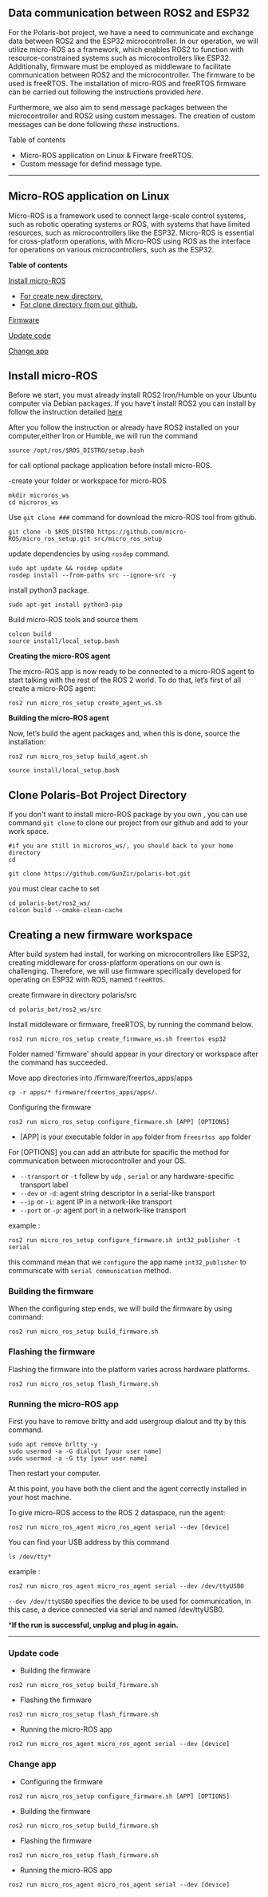 ## Data communication between ROS2 and ESP32

For the Polaris-bot project, we have a need to communicate and exchange data between ROS2 and the ESP32 microcontroller. In our operation, we will utilize micro-ROS as a framework, which enables ROS2 to function with resource-constrained systems such as microcontrollers like ESP32. Additionally, firmware must be employed as middleware to facilitate communication between ROS2 and the microcontroller. The firmware to be used is freeRTOS. The installation of micro-ROS and freeRTOS firmware can be carried out following the instructions provided _here_.

Furthermore, we also aim to send message packages between the microcontroller and ROS2 using custom messages. The creation of custom messages can be done following _these_ instructions.

Table of contents

-   Micro-ROS application on Linux & Firware freeRTOS.
-   Custom message for defind message type.

----------


## Micro-ROS application on Linux

Micro-ROS is a framework used to connect large-scale control systems, such as robotic operating systems or ROS, with systems that have limited resources, such as microcontrollers like the ESP32. Micro-ROS is essential for cross-platform operations, with Micro-ROS using ROS as the interface for operations on various microcontrollers, such as the ESP32.

**Table of contents**

[Install micro-ROS](#Install%20micro-ROS )

-   [For create new directory.](#Install%20micro-ROS)
-   [For clone directory from our github.](#Clone%20Polaris-Bot%20Project%20Directory)

[Firmware](#Creating%20a%20new%20firmware%20workspace)

[Update code](#Update%20code)

[Change app](#Change%20app)

## Install micro-ROS

Before we start, you must already install ROS2 Iron/Humble on your Ubuntu computer via Debian packages. If you have't install ROS2 you can install by follow the instruction detailed [here](https://docs.ros.org/en/humble/Installation/Ubuntu-Install-Debians.html)

After you follow the instruction or already have ROS2 installed on your computer,either Iron or Humble, we will run the command

```plaintext
source /opt/ros/$ROS_DISTRO/setup.bash
```

  
for call optional package application before install micro-ROS.

-create your folder or workspace for micro-ROS

```plaintext
mkdir microros_ws
cd microros_ws
```

Use `git clone ###` command for download the micro-ROS tool from github.

```plaintext
git clone -b $ROS_DISTRO https://github.com/micro-ROS/micro_ros_setup.git src/micro_ros_setup
```

update dependencies by using `rosdep` command.

```plaintext
sudo apt update && rosdep update
rosdep install --from-paths src --ignore-src -y
```

install python3 package.

```plaintext
sudo apt-get install python3-pip
```

Build micro-ROS tools and source them

```plaintext
colcon build
source install/local_setup.bash
```

**Creating the micro-ROS agent**

The micro-ROS app is now ready to be connected to a micro-ROS agent to start talking with the rest of the ROS 2 world. To do that, let’s first of all create a micro-ROS agent:

```plaintext
ros2 run micro_ros_setup create_agent_ws.sh
```

**Building the micro-ROS agent**

Now, let’s build the agent packages and, when this is done, source the installation:

```plaintext
ros2 run micro_ros_setup build_agent.sh
```

```plaintext
source install/local_setup.bash
```

## Clone Polaris-Bot Project Directory

If you don't want to install micro-ROS package by you own , you can use command `git clone` to clone our project from our github and add to your work space.

```plaintext
#if you are still in microros_ws/, you should back to your home directory
cd 

git clone https://github.com/GunZir/polaris-bot.git
```

you must clear cache to set

```plaintext
cd polaris-bot/ros2_ws/
colcon build --cmake-clean-cache
```

## Creating a new firmware workspace

After build system had install, for working on microcontrollers like ESP32, creating middleware for cross-platform operations on our own is challenging. Therefore, we will use firmware specifically developed for operating on ESP32 with ROS, named `freeRTOS`.

create firmware in directory polaris/src

```plaintext
cd polaris_bot/ros2_ws/src
```

Install middleware or firmware, freeRTOS, by running the command below.

```plaintext
ros2 run micro_ros_setup create_firmware_ws.sh freertos esp32
```

Folder named 'firmware' should appear in your directory or workspace after the command has succeeded.

Move app directories into /firmware/freertos_apps/apps

```plaintext
cp -r apps/* firmware/freertos_apps/apps/.
```

  
Configuring the firmware

```plaintext
ros2 run micro_ros_setup configure_firmware.sh [APP] [OPTIONS]
```

-   [APP] is your executable folder in `app` folder from `freesrtos app` folder

For [OPTIONS] you can add an attribute for spacific the method for communication between microcontroller and your OS.

-   `--transport` or `-t` follew by `udp` , `serial` or any hardware-specific transport label
-   `--dev` or `-d`: agent string descriptor in a serial-like transport
-   `--ip` or `-i`: agent IP in a network-like transport
-   `--port` or `-p`: agent port in a network-like transport

example :

```plaintext
ros2 run micro_ros_setup configure_firmware.sh int32_publisher -t serial
```

this command mean that we `configure` the app name `int32_publisher` to communicate with `serial communication` method.

### Building the firmware

When the configuring step ends, we will build the firmware by using command:

```plaintext
ros2 run micro_ros_setup build_firmware.sh
```

### Flashing the firmware

Flashing the firmware into the platform varies across hardware platforms.

```plaintext
ros2 run micro_ros_setup flash_firmware.sh
```

### Running the micro-ROS app
First you have to remove brltty and add usergroup dialout and tty by this command.
```
sudo apt remove brltty -y
sudo usermod -a -G dialout [your user name]
sudo usermod -a -G tty [your user name]
```
Then restart your computer.

At this point, you have both the client and the agent correctly installed in your host machine.

To give micro-ROS access to the ROS 2 dataspace, run the agent:

```plaintext
ros2 run micro_ros_agent micro_ros_agent serial --dev [device]
```
You can find your USB address by this command
```
ls /dev/tty*
``` 

example :

```plaintext
ros2 run micro_ros_agent micro_ros_agent serial --dev /dev/ttyUSB0
```

`--dev /dev/ttyUSB0` specifies the device to be used for communication, in this case, a device connected via serial and named /dev/ttyUSB0.

***If the run is successful, unplug and plug in again.**

----------

### Update code

-   Building the firmware

```plaintext
ros2 run micro_ros_setup build_firmware.sh
```

-   Flashing the firmware

```plaintext
ros2 run micro_ros_setup flash_firmware.sh
```

-   Running the micro-ROS app

```plaintext
ros2 run micro_ros_agent micro_ros_agent serial --dev [device]
```

### Change app

-   Configuring the firmware

```plaintext
ros2 run micro_ros_setup configure_firmware.sh [APP] [OPTIONS]
```

-   Building the firmware

```plaintext
ros2 run micro_ros_setup build_firmware.sh
```

-   Flashing the firmware

```plaintext
ros2 run micro_ros_setup flash_firmware.sh
```

-   Running the micro-ROS app

```plaintext
ros2 run micro_ros_agent micro_ros_agent serial --dev [device]
```
